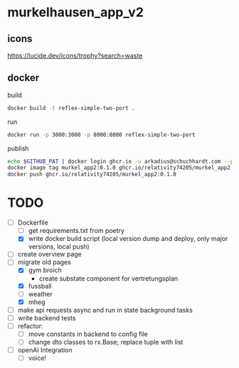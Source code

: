 # murkelhausen_app_v2

## icons

https://lucide.dev/icons/trophy?search=waste

## docker

build

```bash
docker build -t reflex-simple-two-port .
```

run

```bash
docker run -p 3000:3000 -p 8000:8000 reflex-simple-two-port
```

publish

```bash
echo $GITHUB_PAT | docker login ghcr.io -u arkadius@schuchhardt.com --password-stdin
docker image tag murkel_app2:0.1.0 ghcr.io/relativity74205/murkel_app2:0.1.0
docker push ghcr.io/relativity74205/murkel_app2:0.1.0
```

# TODO

- [ ] Dockerfile
  - [ ] get requirements.txt from poetry
  - [x] write docker build script (local version dump and deploy, only major versions, local push)
- [ ] create overview page
- [ ] migrate old pages
  - [x] gym broich
    - create substate component for vertretungsplan
  - [x] fussball
  - [ ] weather
  - [x] mheg
- [ ] make api requests async and run in state background tasks
- [ ] write backend tests
- [ ] refactor:
  - [ ] move constants in backend to config file
  - [ ] change dto classes to rx.Base; replace tuple with list
- [ ] openAI Integration
  - [ ] voice! 
